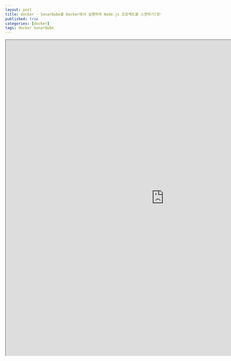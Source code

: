 ```yaml
---
layout: post
title: docker - SonarQube를 Docker에서 실행하여 Node.js 프로젝트를 스캔하기(정적분석)
published: true
categories: [docker]
tags: docker SonarQube
---
```

<iframe width="1024" height="1024" src="https://docs.google.com/document/d/e/2PACX-1vTisEjgfiD-2MOMBl-hBnQWZ4s7azqen2-9E-j2itSwVHs_0u3gaHJwmiWLqLUUsHcPW5hE-mKMSR23/pub?embedded=true"></iframe>      
